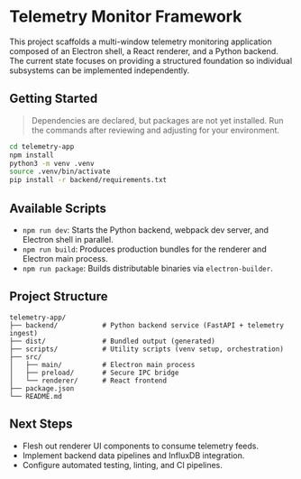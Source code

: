# Telemetry Monitor Framework

This project scaffolds a multi-window telemetry monitoring application composed of an Electron shell, a React renderer, and a Python backend. The current state focuses on providing a structured foundation so individual subsystems can be implemented independently.

## Getting Started

> Dependencies are declared, but packages are not yet installed. Run the commands after reviewing and adjusting for your environment.

```bash
cd telemetry-app
npm install
python3 -m venv .venv
source .venv/bin/activate
pip install -r backend/requirements.txt
```

## Available Scripts

- `npm run dev`: Starts the Python backend, webpack dev server, and Electron shell in parallel.
- `npm run build`: Produces production bundles for the renderer and Electron main process.
- `npm run package`: Builds distributable binaries via `electron-builder`.

## Project Structure

```
telemetry-app/
├── backend/           # Python backend service (FastAPI + telemetry ingest)
├── dist/              # Bundled output (generated)
├── scripts/           # Utility scripts (venv setup, orchestration)
├── src/
│   ├── main/          # Electron main process
│   ├── preload/       # Secure IPC bridge
│   └── renderer/      # React frontend
├── package.json
└── README.md
```

## Next Steps

- Flesh out renderer UI components to consume telemetry feeds.
- Implement backend data pipelines and InfluxDB integration.
- Configure automated testing, linting, and CI pipelines.
